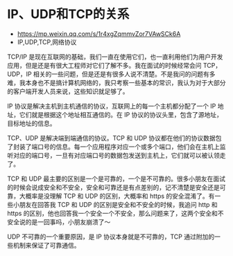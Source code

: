 # IP、UDP和TCP的关系
- https://mp.weixin.qq.com/s/1r4xgZqmmvZor7VAwSCk6A
- IP,UDP,TCP,网络协议

TCP/IP 是现在互联网的基础，我们一直在使用它们，也一直利用他们为用户开发应用，但是还是有很大工程师对它们了解不多。我在面试的时候经常会问 TCP，UDP，IP 相关的一些问题，但是还是有很多人说不清楚。不是我问的问题有多难，我本身也不是搞计算机网络的，我只考察一些基本的常识，我认为对于大部分的客户端开发人员来说，这些知识就足够了。

IP 协议是解决主机到主机通信的协议，互联网上的每一个主机都分配了一个 IP 地址，它们就是根据这个地址相互通信的。在 IP 协议的协议头里，包含了源地址，目标地址的信息。

TCP、UDP 是解决端到端通信的协议。TCP 和 UDP 协议都在他们的协议数据包了封装了端口号的信息。每一个应用程序对应一个或多个端口，他们会在主机上监听对应的端口号，一旦有对应端口号的数据包发送到主机上，它们就可以被认领走了。

TCP 和 UDP 最主要的区别是一个是可靠的，一个是不可靠的。很多小朋友在面试的时候会说成安全和不安全，安全和可靠还是有点差别的，记不清楚是安全还是可靠，大概率是没理解 TCP 和 UDP 的区别，大概率和 https 的安全混淆了。有一些小朋友在回答我 TCP 和 UDP 的区别是安全和不安全的时候，我追问 http 和 https 的区别，他也回答我一个安全一个不安全，那么问题来了，这两个安全和不安全说的是一回事吗，小朋友崩溃了～

UDP 不可靠的一个重要原因，是 IP 协议本身就是不可靠的，TCP 通过附加的一些机制来保证了可靠通信。
